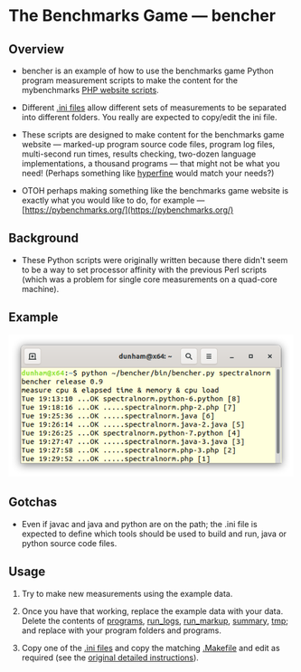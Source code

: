 The Benchmarks Game — bencher
=============================

Overview
--------
* bencher is an example of how to use the benchmarks game Python program measurement scripts to make the content for the mybenchmarks [PHP website scripts](../mybenchmarks).

* Different [.ini files](makefiles) allow different sets of measurements to be separated into different folders.
  You really are expected to copy/edit the ini file.

* These scripts are designed to make content for the benchmarks game website — marked-up program source code files, program log files, multi-second run times, results checking, two-dozen language implementations, a thousand programs — that might not be what you need! (Perhaps something like [hyperfine](https://github.com/sharkdp/hyperfine) would match your needs?)

* OTOH perhaps making something like the benchmarks game website is exactly what you would like to do, for example — [https://pybenchmarks.org/](https://pybenchmarks.org/)
   
Background
----------

* These Python scripts were originally written because there didn't seem to be a way to set processor affinity with the previous Perl scripts (which was a problem for single core measurements on a quad-core machine).

Example
-------
![](/bencher/screenshot.png)


Gotchas
-------

* Even if javac and java and python are on the path; the .ini file is expected to define which tools should be used to build and run, java or python source code files.


Usage
-----

1. Try to make new measurements using the example data. 

1. Once you have that working, replace the example data with your data. Delete the contents of [programs](programs), [run_logs](run_logs), [run_markup](run_markup), [summary](summary), [tmp](tmp); and replace with your program folders and programs.

1. Copy one of the [.ini files](makefiles) and copy the matching [.Makefile](makefiles) and edit as required (see the [original detailed instructions](README)).





